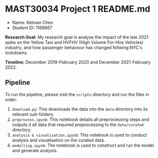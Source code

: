 # MAST30034 Project 1 README.md
- Name: Kelman Chen
- Student ID: 1168867

**Research Goal:** My research goal is analyse the impact of the late 2021 spike on the Yellow Taxi and HVFHV (High Volume For-Hire Vehicles) industry, and how passenger behaviour has changed follwing NYC's lockdowns.

**Timeline:** December 2019-February 2020 and December 2021-February 2022.

## Pipeline
To run the pipeline, please visit the `scripts` directory and run the files in order:
1. `download.py`: This downloads the data into the `data` directory into its relevant sub-folders. 
2. `preprocess.ipynb`: This notebook details all preprocessing steps and outputs it all data that required preprocessing to the `data/curated` directory.
3. `analysis & visualisation.ipynb`: This notebook is used to conduct analysis and visualisation on the curated data.
4. `modelling.ipynb`: The notebook is used to construct and run the model and generate analysis. 
